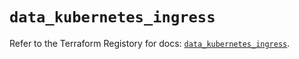 # `data_kubernetes_ingress`

Refer to the Terraform Registory for docs: [`data_kubernetes_ingress`](https://registry.terraform.io/providers/hashicorp/kubernetes/2.19.0/docs/data-sources/ingress).
